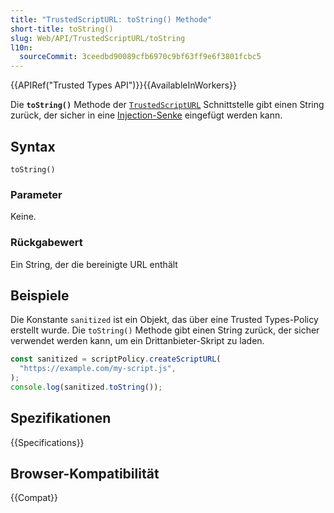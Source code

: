 ```yaml
---
title: "TrustedScriptURL: toString() Methode"
short-title: toString()
slug: Web/API/TrustedScriptURL/toString
l10n:
  sourceCommit: 3ceedbd90089cfb6970c9bf63ff9e6f3801fcbc5
---
```


{{APIRef("Trusted Types API")}}{{AvailableInWorkers}}

Die **`toString()`** Methode der [`TrustedScriptURL`](/de/docs/Web/API/TrustedScriptURL) Schnittstelle gibt einen String zurück, der sicher in eine [Injection-Senke](/de/docs/Web/API/Trusted_Types_API#concepts_and_usage) eingefügt werden kann.

## Syntax

```js-nolint
toString()
```

### Parameter

Keine.

### Rückgabewert

Ein String, der die bereinigte URL enthält

## Beispiele

Die Konstante `sanitized` ist ein Objekt, das über eine Trusted Types-Policy erstellt wurde. Die `toString()` Methode gibt einen String zurück, der sicher verwendet werden kann, um ein Drittanbieter-Skript zu laden.

```js
const sanitized = scriptPolicy.createScriptURL(
  "https://example.com/my-script.js",
);
console.log(sanitized.toString());
```

## Spezifikationen

{{Specifications}}

## Browser-Kompatibilität

{{Compat}}
